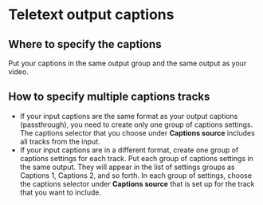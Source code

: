 # Teletext output captions<a name="teletext-output-captions"></a>

## Where to specify the captions<a name="where-teletext-output-captions"></a>

Put your captions in the same output group and the same output as your video\.

## How to specify multiple captions tracks<a name="multilang-teletext-output-captions"></a>
+ If your input captions are the same format as your output captions \(passthrough\), you need to create only one group of captions settings\. The captions selector that you choose under **Captions source** includes all tracks from the input\.
+ If your input captions are in a different format, create one group of captions settings for each track\. Put each group of captions settings in the same output\. They will appear in the list of settings groups as Captions 1, Captions 2, and so forth\. In each group of settings, choose the captions selector under **Captions source** that is set up for the track that you want to include\.